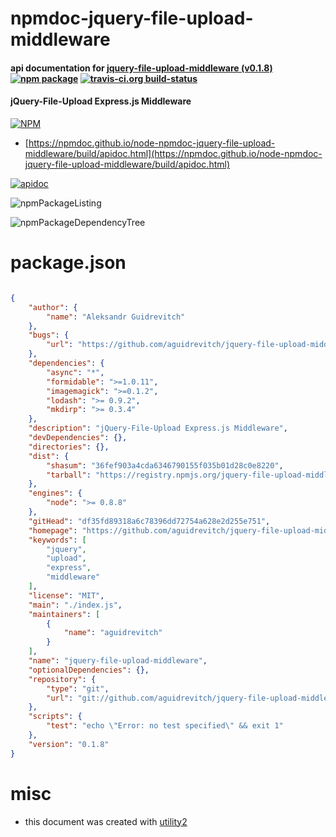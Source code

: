 # npmdoc-jquery-file-upload-middleware

#### api documentation for  [jquery-file-upload-middleware (v0.1.8)](https://github.com/aguidrevitch/jquery-file-upload-middleware#readme)  [![npm package](https://img.shields.io/npm/v/npmdoc-jquery-file-upload-middleware.svg?style=flat-square)](https://www.npmjs.org/package/npmdoc-jquery-file-upload-middleware) [![travis-ci.org build-status](https://api.travis-ci.org/npmdoc/node-npmdoc-jquery-file-upload-middleware.svg)](https://travis-ci.org/npmdoc/node-npmdoc-jquery-file-upload-middleware)

#### jQuery-File-Upload Express.js Middleware

[![NPM](https://nodei.co/npm/jquery-file-upload-middleware.png?downloads=true&downloadRank=true&stars=true)](https://www.npmjs.com/package/jquery-file-upload-middleware)

- [https://npmdoc.github.io/node-npmdoc-jquery-file-upload-middleware/build/apidoc.html](https://npmdoc.github.io/node-npmdoc-jquery-file-upload-middleware/build/apidoc.html)

[![apidoc](https://npmdoc.github.io/node-npmdoc-jquery-file-upload-middleware/build/screenCapture.buildCi.browser.%252Ftmp%252Fbuild%252Fapidoc.html.png)](https://npmdoc.github.io/node-npmdoc-jquery-file-upload-middleware/build/apidoc.html)

![npmPackageListing](https://npmdoc.github.io/node-npmdoc-jquery-file-upload-middleware/build/screenCapture.npmPackageListing.svg)

![npmPackageDependencyTree](https://npmdoc.github.io/node-npmdoc-jquery-file-upload-middleware/build/screenCapture.npmPackageDependencyTree.svg)



# package.json

```json

{
    "author": {
        "name": "Aleksandr Guidrevitch"
    },
    "bugs": {
        "url": "https://github.com/aguidrevitch/jquery-file-upload-middleware/issues"
    },
    "dependencies": {
        "async": "*",
        "formidable": ">=1.0.11",
        "imagemagick": ">=0.1.2",
        "lodash": ">= 0.9.2",
        "mkdirp": ">= 0.3.4"
    },
    "description": "jQuery-File-Upload Express.js Middleware",
    "devDependencies": {},
    "directories": {},
    "dist": {
        "shasum": "36fef903a4cda6346790155f035b01d28c0e8220",
        "tarball": "https://registry.npmjs.org/jquery-file-upload-middleware/-/jquery-file-upload-middleware-0.1.8.tgz"
    },
    "engines": {
        "node": ">= 0.8.8"
    },
    "gitHead": "df35fd89318a6c78396dd72754a628e2d255e751",
    "homepage": "https://github.com/aguidrevitch/jquery-file-upload-middleware#readme",
    "keywords": [
        "jquery",
        "upload",
        "express",
        "middleware"
    ],
    "license": "MIT",
    "main": "./index.js",
    "maintainers": [
        {
            "name": "aguidrevitch"
        }
    ],
    "name": "jquery-file-upload-middleware",
    "optionalDependencies": {},
    "repository": {
        "type": "git",
        "url": "git://github.com/aguidrevitch/jquery-file-upload-middleware.git"
    },
    "scripts": {
        "test": "echo \"Error: no test specified\" && exit 1"
    },
    "version": "0.1.8"
}
```



# misc
- this document was created with [utility2](https://github.com/kaizhu256/node-utility2)
